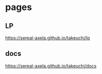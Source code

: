# pages

## LP
https://sereal-axela.github.io/takeuchi/lp

## docs
https://sereal-axela.github.io/takeuchi/docs

